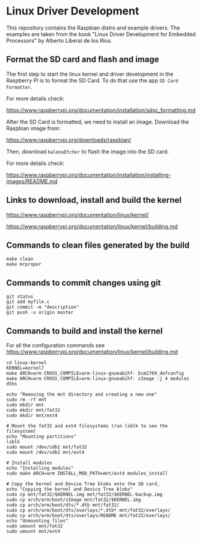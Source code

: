 
# Linux Driver Development

This repository contains the Raspbian distro and example drivers. The examples
are taken from the book "Linux Driver Development for Embedded Processors" by
Alberto Liberal de los Rios.

## Format the SD card and flash and image

The first step to start the linux kernel and driver development in the Raspberry PI
is to format the SD Card. To do that use the app `SD Card Formatter`.

For more details check:

https://www.raspberrypi.org/documentation/installation/sdxc_formatting.md

After the SD Card is formatted, we need to install an image. Download the Raspbian
image from:

https://www.raspberrypi.org/downloads/raspbian/

Then, download `balenaEtcher` to flash the image into the SD card.

For more details check:

https://www.raspberrypi.org/documentation/installation/installing-images/README.md


## Links to download, install and build the kernel

https://www.raspberrypi.org/documentation/linux/kernel/

https://www.raspberrypi.org/documentation/linux/kernel/building.md

## Commands to clean files generated by the build

```shell
make clean
make mrproper
```

## Commands to commit changes using git

```shell
git status
git add myfile.c 
git commit -m "description"
git push -u origin master
```

## Commands to build and install the kernel 

For all the configuration commands see https://www.raspberrypi.org/documentation/linux/kernel/building.md

```shell
cd linux-kernel
KERNEL=kernel7
make ARCH=arm CROSS_COMPILE=arm-linux-gnueabihf- bcm2709_defconfig
make ARCH=arm CROSS_COMPILE=arm-linux-gnueabihf- zImage -j 4 modules dtbs

echo "Removing the mnt directory and creating a new one"
sudo rm -rf mnt
sudo mkdir mnt
sudo mkdir mnt/fat32
sudo mkdir mnt/ext4

# Mount the fat32 and ext4 filesystems (run lsblk to see the filesystem)
echo "Mounting partitions"
lsblk
sudo mount /dev/sdb1 mnt/fat32
sudo mount /dev/sdb2 mnt/ext4

# Install modules
echo "Installing modules"
sudo make ARCH=arm INSTALL_MOD_PATH=mnt/ext4 modules_install

# Copy the kernel and Device Tree blobs onto the SD card,
echo "Copying the kernel and Device Tree blobs"
sudo cp mnt/fat32/$KERNEL.img mnt/fat32/$KERNEL-backup.img
sudo cp arch/arm/boot/zImage mnt/fat32/$KERNEL.img
sudo cp arch/arm/boot/dts/*.dtb mnt/fat32/
sudo cp arch/arm/boot/dts/overlays/*.dtb* mnt/fat32/overlays/
sudo cp arch/arm/boot/dts/overlays/README mnt/fat32/overlays/
echo "Unmounting files"
sudo umount mnt/fat32
sudo umount mnt/ext4

